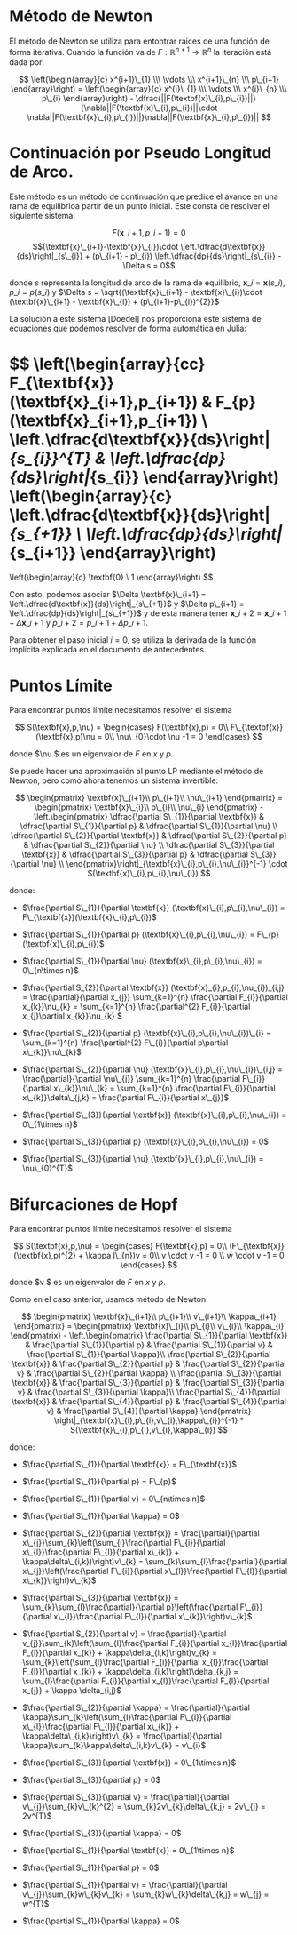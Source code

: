 # Método de Newton

El método de Newton se utiliza para entontrar raices de una función de forma iterativa. Cuando la función va de $F:\mathbb{R}^{n+1}\rightarrow \mathbb{R}^{n}$ la iteración está dada por:

$$ \left(\begin{array}{c} x^{i+1}\_{1} \\\ \vdots \\\ x^{i+1}\_{n} \\\ p\_{i+1} \end{array}\right) = \left(\begin{array}{c} x^{i}\_{1} \\\ \vdots \\\ x^{i}\_{n} \\\ p\_{i} \end{array}\right) - \dfrac{||F(\textbf{x}\_{i},p\_{i})||}{\nabla||F(\textbf{x}\_{i},p\_{i})||\cdot \nabla||F(\textbf{x}\_{i},p\_{i})||}\nabla||F(\textbf{x}\_{i},p\_{i})|| $$

# Continuación por Pseudo Longitud de Arco.

Este método es un método de continuación que predice el avance en una rama de equilibrioa partir de un punto inicial. Este consta de resolver el siguiente sistema:

$$F(\textbf{x}\_{i+1},p\_{i+1}) = 0$$
$$(\textbf{x}\_{i+1}-\textbf{x}\_{i})\cdot \left.\dfrac{d\textbf{x}}{ds}\right|_{s\_{i}} + (p\_{i+1} - p\_{i}) \left.\dfrac{dp}{ds}\right|_{s\_{i}} - \Delta s = 0$$

donde $s$ representa la longitud de arco de la rama de equilibrio, $\textbf{x}\_{i} = \textbf{x}(s\_{i})$, $p\_{i} = p(s\_{i})$ y $\Delta s = \sqrt{(\textbf{x}\_{i+1} - \textbf{x}\_{i})\cdot (\textbf{x}\_{i+1} - \textbf{x}\_{i}) + (p\_{i+1}-p\_{i})^{2}}$

La solución a este sistema [Doedel] nos proporciona este sistema de ecuaciones que podemos resolver de forma automática en Julia:

$$
\left(\begin{array}{cc} 
F\_{\textbf{x}}(\textbf{x}\_{i+1},p\_{i+1}) & F\_{p}(\textbf{x}\_{i+1},p\_{i+1}) \\ \left.\dfrac{d\textbf{x}}{ds}\right|_{s\_{i}}^{T} & \left.\dfrac{dp}{ds}\right|_{s\_{i}}
\end{array}\right)
\left(\begin{array}{c} 
\left.\dfrac{d\textbf{x}}{ds}\right|_{s\_{+1}} \\ \left.\dfrac{dp}{ds}\right|_{s\_{i+1}}
\end{array}\right)
=
\left(\begin{array}{c} 
\textbf{0} \\ 1
\end{array}\right)
 $$

Con esto, podemos asociar $\Delta \textbf{x}\_{i+1} = \left.\dfrac{d\textbf{x}}{ds}\right|_{s\_{+1}}$ y $\Delta p\_{i+1} = \left.\dfrac{dp}{ds}\right|_{s\_{+1}}$ y de esta manera tener $\textbf{x}\_{i+2} = \textbf{x}\_{i+1} + \Delta \textbf{x}\_{i+1}$ y $p\_{i+2} = p\_{i+1} + \Delta p\_{i+1}$.

Para obtener el paso inicial $i = 0$, se utiliza la derivada de la función implícita explicada en el documento de antecedentes.

# Puntos Límite

Para encontrar puntos límite necesitamos resolver el sistema 

$$
S(\textbf{x},p,\nu) = \begin{cases}
F(\textbf{x},p) = 0\\
F\_{\textbf{x}}(\textbf{x},p)\nu = 0\\
\nu\_{0}\cdot \nu -1 = 0
\end{cases}
$$

donde $\nu $ es un eigenvalor de $F$ en $x$ y $p$.

Se puede hacer una aproximación al punto LP mediante el método de Newton, pero como ahora tenemos un sistema invertible:

$$
\begin{pmatrix}
\textbf{x}\_{i+1}\\
p\_{i+1}\\
\nu\_{i+1}
\end{pmatrix} = 
\begin{pmatrix}
\textbf{x}\_{i}\\
p\_{i}\\
\nu\_{i}
\end{pmatrix} - 
\left.\begin{pmatrix}
\dfrac{\partial S\_{1}}{\partial \textbf{x}} & \dfrac{\partial S\_{1}}{\partial p} & \dfrac{\partial S\_{1}}{\partial \nu} \\
\dfrac{\partial S\_{2}}{\partial \textbf{x}} & \dfrac{\partial S\_{2}}{\partial p} & \dfrac{\partial S\_{2}}{\partial \nu} \\
\dfrac{\partial S\_{3}}{\partial \textbf{x}} & \dfrac{\partial S\_{3}}{\partial p} & \dfrac{\partial S\_{3}}{\partial \nu} \\
\end{pmatrix}\right|_{\textbf{x}\_{i},p\_{i},\nu\_{i}}^{-1} \cdot S(\textbf{x}\_{i},p\_{i},\nu\_{i})
$$

donde:

- $\frac{\partial S\_{1}}{\partial \textbf{x}} (\textbf{x}\_{i},p\_{i},\nu\_{i}) = F\_{\textbf{x}}(\textbf{x}\_{i},p\_{i})$
- $\frac{\partial S\_{1}}{\partial p} (\textbf{x}\_{i},p\_{i},\nu\_{i}) = F\_{p}(\textbf{x}\_{i},p\_{i})$
- $\frac{\partial S\_{1}}{\partial \nu} (\textbf{x}\_{i},p\_{i},\nu\_{i}) = 0\_{n\times n}$

- $\frac{\partial S\_{2}}{\partial \textbf{x}} (\textbf{x}\_{i},p\_{i},\nu\_{i})\_{i,j} = \frac{\partial}{\partial x\_{j}} \sum_{k=1}^{n} \frac{\partial F\_{i}}{\partial x\_{k}}\nu\_{k} = \sum_{k=1}^{n} \frac{\partial^{2} F\_{i}}{\partial x\_{j}\partial x\_{k}}\nu\_{k}  $
- $\frac{\partial S\_{2}}{\partial p} (\textbf{x}\_{i},p\_{i},\nu\_{i})\_{i} = \sum_{k=1}^{n} \frac{\partial^{2} F\_{i}}{\partial p\partial x\_{k}}\nu\_{k}$
- $\frac{\partial S\_{2}}{\partial \nu} (\textbf{x}\_{i},p\_{i},\nu\_{i})\_{i,j} = \frac{\partial}{\partial \nu\_{j}} \sum_{k=1}^{n} \frac{\partial F\_{i}}{\partial x\_{k}}\nu\_{k} = \sum_{k=1}^{n} \frac{\partial F\_{i}}{\partial x\_{k}}\delta\_{j,k} = \frac{\partial F\_{i}}{\partial x\_{j}}$

- $\frac{\partial S\_{3}}{\partial \textbf{x}} (\textbf{x}\_{i},p\_{i},\nu\_{i}) = 0\_{1\times n}$
- $\frac{\partial S\_{3}}{\partial p} (\textbf{x}\_{i},p\_{i},\nu\_{i}) = 0$
- $\frac{\partial S\_{3}}{\partial \nu} (\textbf{x}\_{i},p\_{i},\nu\_{i}) = \nu\_{0}^{T}$

# Bifurcaciones de Hopf

Para encontrar puntos límite necesitamos resolver el sistema 

$$
S(\textbf{x},p,\nu) = \begin{cases}
F(\textbf{x},p) = 0\\
(F\_{\textbf{x}}(\textbf{x},p)^{2} + \kappa I\_{n})v = 0\\
v \cdot v -1 = 0 \\
w \cdot v -1 = 0
\end{cases}
$$

donde $v $ es un eigenvalor de $F$ en $x$ y $p$.

Como en el caso anterior, usamos método de Newton

$$
\begin{pmatrix}
\textbf{x}\_{i+1}\\
p\_{i+1}\\
v\_{i+1}\\
\kappa\_{i+1}
\end{pmatrix} = 
\begin{pmatrix}
\textbf{x}\_{i}\\
p\_{i}\\
v\_{i}\\
\kappa\_{i}
\end{pmatrix} - 
\left.\begin{pmatrix}
\frac{\partial S\_{1}}{\partial \textbf{x}} & \frac{\partial S\_{1}}{\partial p} & \frac{\partial S\_{1}}{\partial v} & \frac{\partial S\_{1}}{\partial \kappa}\\
\frac{\partial S\_{2}}{\partial \textbf{x}} & \frac{\partial S\_{2}}{\partial p} & \frac{\partial S\_{2}}{\partial v} & \frac{\partial S\_{2}}{\partial \kappa} \\
\frac{\partial S\_{3}}{\partial \textbf{x}} & \frac{\partial S\_{3}}{\partial p} & \frac{\partial S\_{3}}{\partial v} & \frac{\partial S\_{3}}{\partial \kappa}\\
\frac{\partial S\_{4}}{\partial \textbf{x}} & \frac{\partial S\_{4}}{\partial p} & \frac{\partial S\_{4}}{\partial v} & \frac{\partial S\_{4}}{\partial \kappa} 
\end{pmatrix} \right|_{\textbf{x}\_{i},p\_{i},v\_{i},\kappa\_{i}}^{-1} * S(\textbf{x}\_{i},p\_{i},v\_{i},\kappa\_{i})
$$

donde:

- $\frac{\partial S\_{1}}{\partial \textbf{x}} = F\_{\textbf{x}}$
- $\frac{\partial S\_{1}}{\partial p} = F\_{p}$
- $\frac{\partial S\_{1}}{\partial v} = 0\_{n\times n}$
- $\frac{\partial S\_{1}}{\partial \kappa} = 0$

- $\frac{\partial S\_{2}}{\partial \textbf{x}} = \frac{\partial}{\partial x\_{j}}\sum_{k}\left(\sum_{l}\frac{\partial F\_{i}}{\partial x\_{l}}\frac{\partial F\_{l}}{\partial x\_{k}} + \kappa\delta\_{i,k})\right)v\_{k} = \sum_{k}\sum_{l}\frac{\partial}{\partial x\_{j}}\left(\frac{\partial F\_{i}}{\partial x\_{l}}\frac{\partial F\_{l}}{\partial x\_{k}}\right)v\_{k}$
- $\frac{\partial S\_{3}}{\partial \textbf{x}} = \sum_{k}\sum_{l}\frac{\partial}{\partial p}\left(\frac{\partial F\_{i}}{\partial x\_{l}}\frac{\partial F\_{l}}{\partial x\_{k}}\right)v\_{k}$
- $\frac{\partial S\_{2}}{\partial v} = \frac{\partial}{\partial v\_{j}}\sum_{k}\left(\sum_{l}\frac{\partial F\_{i}}{\partial x\_{l}}\frac{\partial F\_{l}}\{\partial x\_{k}} + \kappa\delta\_{i,k}\right)v\_{k} = \sum_{k}\left(\sum_{l}\frac{\partial F\_{i}}{\partial x\_{l}}\frac{\partial F\_{l}}{\partial x\_{k}} + \kappa\delta\_{i,k}\right)\delta\_{k,j} = \sum_{l}\frac{\partial F\_{i}}{\partial x\_{l}}\frac{\partial F\_{l}}{\partial x\_{j}} + \kappa \delta\_{i,j}$
- $\frac{\partial S\_{2}}{\partial \kappa} = \frac{\partial}{\partial \kappa}\sum_{k}\left(\sum_{l}\frac{\partial F\_{i}}{\partial x\_{l}}\frac{\partial F\_{l}}{\partial x\_{k}} + \kappa\delta\_{i,k}\right)v\_{k} = \frac{\partial}{\partial \kappa}\sum_{k}\kappa\delta\_{i,k}v\_{k} = v\_{i}$

- $\frac{\partial S\_{3}}{\partial \textbf{x}} = 0\_{1\times n}$
- $\frac{\partial S\_{3}}{\partial p} = 0$
- $\frac{\partial S\_{3}}{\partial v} = \frac{\partial}{\partial v\_{j}}\sum_{k}v\_{k}^{2} = \sum_{k}2v\_{k}\delta\_{k,j} = 2v\_{j} = 2v^{T}$
- $\frac{\partial S\_{3}}{\partial \kappa} = 0$

- $\frac{\partial S\_{1}}{\partial \textbf{x}} = 0\_{1\times n}$
- $\frac{\partial S\_{1}}{\partial p} = 0$
- $\frac{\partial S\_{1}}{\partial v} = \frac{\partial}{\partial v\_{j}}\sum_{k}w\_{k}v\_{k} = \sum_{k}w\_{k}\delta\_{k,j} = w\_{j} = w^{T}$
- $\frac{\partial S\_{1}}{\partial \kappa} = 0$
